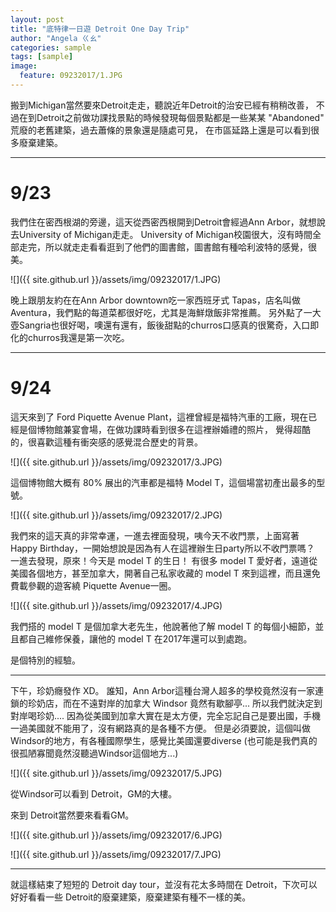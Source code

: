 ```yaml
---
layout: post
title: "底特律一日遊 Detroit One Day Trip"
author: "Angela ㄍㄠ"
categories: sample
tags: [sample]
image:
  feature: 09232017/1.JPG
---
```


搬到Michigan當然要來Detroit走走，聽說近年Detroit的治安已經有稍稍改善，
不過在到Detroit之前做功課找景點的時候發現每個景點都是一些某某 "Abandoned" 荒廢的老舊建築，過去蕭條的景象還是隨處可見，
在市區延路上還是可以看到很多廢棄建築。

-----------------------------------------------------------------------------------------------------
# 9/23

我們住在密西根湖的旁邊，這天從西密西根開到Detroit會經過Ann Arbor，就想說去University of Michigan走走。
University of Michigan校園很大，沒有時間全部走完，所以就走走看看逛到了他們的圖書館，圖書館有種哈利波特的感覺，很美。

![]({{ site.github.url }}/assets/img/09232017/1.JPG)

晚上跟朋友約在在Ann Arbor downtown吃一家西班牙式 Tapas，店名叫做Aventura，我們點的每道菜都很好吃，尤其是海鮮燉飯非常推薦。
另外點了一大壺Sangria也很好喝，噢還有還有，飯後甜點的churros口感真的很驚奇，入口即化的churros我還是第一次吃。

-----------------------------------------------------------------------------------------------------
# 9/24

這天來到了 Ford Piquette Avenue Plant，這裡曾經是福特汽車的工廠，現在已經是個博物館兼宴會場，在做功課時看到很多在這裡辦婚禮的照片，
覺得超酷的，很喜歡這種有衝突感的感覺混合歷史的背景。

![]({{ site.github.url }}/assets/img/09232017/3.JPG)

這個博物館大概有 80% 展出的汽車都是福特 Model T，這個場當初產出最多的型號。

![]({{ site.github.url }}/assets/img/09232017/2.JPG)

我們來的這天真的非常幸運，一進去裡面發現，咦今天不收門票，上面寫著Happy Birthday，一開始想說是因為有人在這裡辦生日party所以不收門票嗎？
一進去發現，原來！今天是 model T 的生日！
有很多 model T 愛好者，遠道從美國各個地方，甚至加拿大，開著自己私家收藏的 model T 來到這裡，而且還免費載參觀的遊客繞 Piquette Avenue一圈。

![]({{ site.github.url }}/assets/img/09232017/4.JPG)

我們搭的 model T 是個加拿大老先生，他說著他了解 model T 的每個小細節，並且都自己維修保養，讓他的 model T 在2017年還可以到處跑。

是個特別的經驗。

-----------------------------------------------------------------------------------------------------

下午，珍奶癮發作 XD。
誰知，Ann Arbor這種台灣人超多的學校竟然沒有一家連鎖的珍奶店，而在不遠對岸的加拿大 Windsor 竟然有歇腳亭...
所以我們就決定到對岸喝珍奶....
因為從美國到加拿大實在是太方便，完全忘記自己是要出國，手機一過美國就不能用了，沒有網路真的是各種不方便。
但是必須要說，這個叫做Windsor的地方，有各種國際學生，感覺比美國還要diverse (也可能是我們真的很孤陋寡聞竟然沒聽過Windsor這個地方...)

![]({{ site.github.url }}/assets/img/09232017/5.JPG)

從Windsor可以看到 Detroit，GM的大樓。

來到 Detroit當然要來看看GM。

![]({{ site.github.url }}/assets/img/09232017/6.JPG)

![]({{ site.github.url }}/assets/img/09232017/7.JPG)

-----------------------------------------------------------------------------------------------------

就這樣結束了短短的 Detroit day tour，並沒有花太多時間在 Detroit，下次可以好好看看一些 Detroit的廢棄建築，廢棄建築有種不一樣的美。

